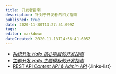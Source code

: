 ```yaml
---
title: 开发者指南
description: 针对于开发者的相关指南
published: true
date: 2020-11-30T13:27:51.099Z
tags: 
editor: markdown
dateCreated: 2020-11-13T14:56:41.605Z
---
```


- [系统开发 *Halo 核心项目的开发指南*](/developer-guide/core)
- [主题开发 *Halo 主题模板的开发指南*](/developer-guide/theme)
- [REST API *Content API & Admin API*](https://api.halo.run)
{.links-list}